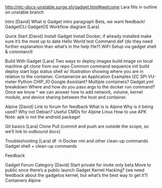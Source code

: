 http://ntc-docs-unstable.surge.sh/gadget.html#welcome
Lara fills in outline on unstable branch 
 
Intro [David]
	What is Gadget intro paragraph
		Beta, we want feedback!
	GadgetCLI
	GadgetOS
	Workflow diagram [Lara]
 
Quick Start [David]
	Install Gadget
	Install Docker, if already installed make sure it’s the most up to date
	Hello World test
	Command def (do they need further explanation than what’s in the help file?)
	WiFi Setup via gadget shell & connmanctl
 
Build With Gadget [Lara]
	Two ways to deploy images 
		build image on local machine 
		git clone from our repo 
	Common command sequence
		init
		build	
		deploy
		start
		logs
		status
		shell w/ illustration showing where you are in relation to the container.
	Containerize an Application
	Examples
		I2C
		SPI
		VU-meter
		Python CHIP_IO
		Google Assistant?
		Multiple containers?
	Gadget.yml breakdown
	Where and how do you pass args to the docker run command?
	Once we know ^ we can answer how to add network, volume, kernel module, and device sharing between the host and container.

Alpine [David]
	Link to forum for feedback
	What is is Alpine
	Why is it being used? Why not Debian?
	Useful CMDs for Alpine Linux
		How to use APK
		Note: apk is not the android package!

Git basics [Lara]
	Clone
	Pull
	(commit and push are outside the scope, so we’ll link to outbound docs)
 
Troubleshooting [Lara]
	df -h
	Docker rmi and other clean-up commands
		Gadget shell + clean-up commands

Feedback
 
Gadget Forum Category [David]
	Start private for invite only beta
	Move to public once there’s a public launch
	Gadget
	Kernel Hacking? (we need feedback about the gadgetos kernel, but what’s the best way to get it?)
	Containers
	Alpine
